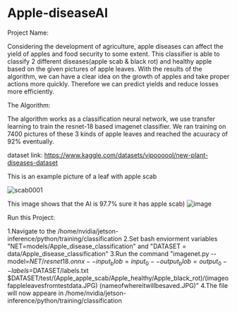 # Apple-diseaseAI

Project Name: 

Considering the development of agriculture, apple diseases can affect the yield of apples and food security to some extent.
This classifier is able to classify 2 different diseases(apple scab & black rot) and healthy apple based on the given pictures of apple leaves. With the results of the algorithm, we can have a clear idea on the growth of apples and take proper actions more quickly. Therefore we can predict yields and reduce losses more efficiently.



The Algorithm:

The algorithm works as a classification neural network, we use transfer learning to train the resnet-18 based imagenet classifier. We ran training on 7400 pictures of these 3 kinds of apple leaves and reached the acuuracy of 92% eventually.

dataset link: 
https://www.kaggle.com/datasets/vipoooool/new-plant-diseases-dataset

This is an example picture of a leaf with apple scab

![scab0001](https://github.com/user-attachments/assets/450e95fc-70fb-4915-bd8c-bb889f744ada)


This image shows that the AI is 97.7% sure it has apple scab)
![image](https://github.com/user-attachments/assets/26d55b85-2428-4cda-838a-6333660aab73)




Run this Project:

1.Navigate to the /home/nvidia/jetson-inference/python/training/classification
2.Set bash enviorment variables "NET=models/Apple_disease_classification" and "DATASET = data/Apple_disease_classification"
3.Run the command "imagenet.py --model=$NET/resnet18.onnx --input_blob=input_0 --output_blob=output_0 --labels=$DATASET/labels.txt $DATASET/test/(Apple_apple_scab/Apple_healthy/Apple_black_rot)/(imageofappleleavesfromtestdata.JPG) (nameofwhereitwillbesaved.JPG)"
4.The file will now appeare in /home/nvidia/jetson-inference/python/training/classification




